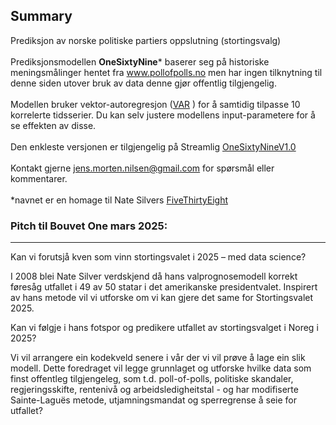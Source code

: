 ## Summary
Prediksjon av norske politiske partiers oppslutning (stortingsvalg)<br><br>
Prediksjonsmodellen <b>OneSixtyNine</b>* baserer seg på historiske meningsmålinger hentet fra www.pollofpolls.no men har ingen tilknytning til denne siden utover bruk av data denne gjør offentlig tilgjengelig.<br>  
Modellen bruker vektor-autoregresjon (<a href="https://www.statsmodels.org/stable/generated/statsmodels.tsa.vector_ar.var_model.VAR.html">VAR</a> ) for å samtidig tilpasse 10 korrelerte tidsserier. Du kan selv justere modellens input-parametere for å se effekten av disse. <br> <br>
Den enkleste versjonen er tilgjengelig på Streamlig <a href="https://onesixtynine.streamlit.app/">OneSixtyNineV1.0</a> <br><br>
Kontakt gjerne jens.morten.nilsen@gmail.com for spørsmål eller kommentarer. <br><br>
*navnet er en homage til Nate Silvers <a href="https://en.wikipedia.org/wiki/FiveThirtyEight">FiveThirtyEight</a> 


### Pitch til Bouvet One mars 2025:
***
Kan vi forutsjå kven som vinn stortingsvalet i 2025 – med data science?

I 2008 blei Nate Silver verdskjend då hans valprognosemodell korrekt føresåg utfallet i 49 av 50 statar i det amerikanske presidentvalet. Inspirert av hans metode vil vi utforske om vi kan gjere det same for Stortingsvalet 2025.

Kan vi følgje i hans fotspor og predikere utfallet av stortingsvalget i Noreg i 2025? 

Vi vil arrangere ein kodekveld senere i vår der vi vil prøve å lage ein slik modell. Dette foredraget vil legge grunnlaget og utforske hvilke data som finst offentleg tilgjengeleg, som t.d. poll-of-polls, politiske skandaler, regjeringsskifte, rentenivå og arbeidsledigheitstal - og har modifiserte Sainte-Laguës metode, utjamningsmandat og sperregrense å seie for utfallet?

